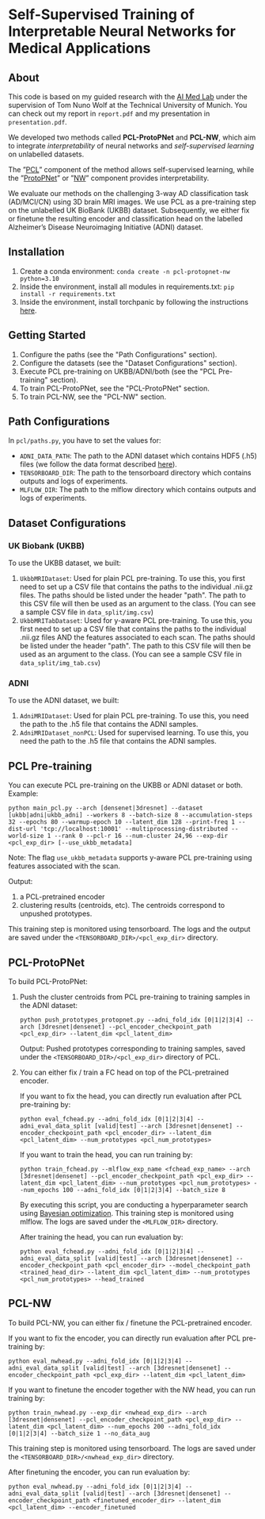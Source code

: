 # Self-Supervised Training of Interpretable Neural Networks for Medical Applications

## About
This code is based on my guided research with the [AI Med Lab](https://ai-med.de/) under the supervision of Tom Nuno Wolf at the Technical University of Munich. You can check out my report in `report.pdf` and my presentation in `presentation.pdf`.

We developed two methods called **PCL-ProtoPNet** and **PCL-NW**, which aim to integrate *_interpretability_* of neural networks and *_self-supervised learning_* on unlabelled datasets.

The ”[PCL](https://arxiv.org/abs/2005.04966)” component of the method allows self-supervised learning, while the ”[ProtoPNet](https://arxiv.org/abs/1806.10574)” or ”[NW](https://arxiv.org/abs/2212.03411)” component provides interpretability.

We evaluate our methods on the challenging 3-way AD classification task (AD/MCI/CN) using 3D brain MRI images. We use PCL as a pre-training step on the unlabelled UK BioBank (UKBB) dataset. Subsequently, we either fix or finetune the resulting encoder and classification head on the labelled Alzheimer’s Disease Neuroimaging Initiative (ADNI) dataset.

## Installation
1. Create a conda environment: `conda create -n pcl-protopnet-nw python=3.10`
2. Inside the environment, install all modules in requirements.txt: `pip install -r requirements.txt`
2. Inside the environment, install torchpanic by following the instructions [here](https://github.com/ai-med/PANIC/tree/753847dc8af3027d4946602b11a47142f055e7d8?tab=readme-ov-file#installation).

## Getting Started
1. Configure the paths (see the "Path Configurations" section).
2. Configure the datasets (see the "Dataset Configurations" section).
3. Execute PCL pre-training on UKBB/ADNI/both (see the "PCL Pre-training" section).
4. To train PCL-ProtoPNet, see the "PCL-ProtoPNet" section.
5. To train PCL-NW, see the "PCL-NW" section.

## Path Configurations
In `pcl/paths.py`, you have to set the values for:
- `ADNI_DATA_PATH`: The path to the ADNI dataset which contains HDF5 (.h5) files (we follow the data format described [here](https://github.com/ai-med/PANIC/tree/753847dc8af3027d4946602b11a47142f055e7d8?tab=readme-ov-file#data)).
- `TENSORBOARD_DIR`: The path to the tensorboard directory which contains outputs and logs of experiments.
- `MLFLOW_DIR`: The path to the mlflow directory which contains outputs and logs of experiments.

## Dataset Configurations

### UK Biobank (UKBB)
To use the UKBB dataset, we built:
1. `UkbbMRIDataset`: Used for plain PCL pre-training.
To use this, you first need to set up a CSV file that contains the paths to the individual .nii.gz files. The paths should be listed under the header "path". The path to this CSV file will then be used as an argument to the class. (You can see a sample CSV file in `data_split/img.csv`)
2. `UkbbMRITabDataset`: Used for y-aware PCL pre-training.
To use this, you first need to set up a CSV file that contains the paths to the individual .nii.gz files AND the features associated to each scan. The paths should be listed under the header "path". The path to this CSV file will then be used as an argument to the class. (You can see a sample CSV file in `data_split/img_tab.csv`)

### ADNI
To use the ADNI dataset, we built:
1. `AdniMRIDataset`: Used for plain PCL pre-training.
To use this, you need the path to the .h5 file that contains the ADNI samples.
2. `AdniMRIDataset_nonPCL`: Used for supervised learning.
To use this, you need the path to the .h5 file that contains the ADNI samples.

## PCL Pre-training

You can execute PCL pre-training on the UKBB or ADNI dataset or both. Example:
```
python main_pcl.py --arch [densenet|3dresnet] --dataset [ukbb|adni|ukbb_adni] --workers 8 --batch-size 8 --accumulation-steps 32 --epochs 80 --warmup-epoch 10 --latent_dim 128 --print-freq 1 --dist-url 'tcp://localhost:10001' --multiprocessing-distributed --world-size 1 --rank 0 --pcl-r 16 --num-cluster 24,96 --exp-dir <pcl_exp_dir> [--use_ukbb_metadata]
```

Note: The flag `use_ukbb_metadata` supports y-aware PCL pre-training using features associated with the scan.

Output:
1. a PCL-pretrained encoder
2. clustering results (centroids, etc). The centroids correspond to unpushed prototypes.

This training step is monitored using tensorboard. The logs and the output are saved under the `<TENSORBOARD_DIR>/<pcl_exp_dir>` directory.

## PCL-ProtoPNet
To build PCL-ProtoPNet:
1. Push the cluster centroids from PCL pre-training to training samples in the ADNI dataset:
    ```
    python push_prototypes_protopnet.py --adni_fold_idx [0|1|2|3|4] --arch [3dresnet|densenet] --pcl_encoder_checkpoint_path <pcl_exp_dir> --latent_dim <pcl_latent_dim>
    ```
    Output: Pushed prototypes corresponding to training samples, saved under the `<TENSORBOARD_DIR>/<pcl_exp_dir>` directory of PCL.
2. You can either fix / train a FC head on top of the PCL-pretrained encoder.

    If you want to fix the head, you can directly run evaluation after PCL pre-training by:
    ```
    python eval_fchead.py --adni_fold_idx [0|1|2|3|4] --adni_eval_data_split [valid|test] --arch [3dresnet|densenet] --encoder_checkpoint_path <pcl_encoder_dir> --latent_dim <pcl_latent_dim> --num_prototypes <pcl_num_prototypes>
    ```
    If you want to train the head, you can run training by:
    ```
    python train_fchead.py --mlflow_exp_name <fchead_exp_name> --arch [3dresnet|densenet] --pcl_encoder_checkpoint_path <pcl_exp_dir> --latent_dim <pcl_latent_dim> --num_prototypes <pcl_num_prototypes> --num_epochs 100 --adni_fold_idx [0|1|2|3|4] --batch_size 8
    ```
    By executing this script, you are conducting a hyperparameter search using [Bayesian optimization](https://github.com/bayesian-optimization/BayesianOptimization). This training step is monitored using mlflow. The logs are saved under the `<MLFLOW_DIR>` directory.

    After training the head, you can run evaluation by:
    ```
    python eval_fchead.py --adni_fold_idx [0|1|2|3|4] --adni_eval_data_split [valid|test] --arch [3dresnet|densenet] --encoder_checkpoint_path <pcl_encoder_dir> --model_checkpoint_path <trained_head_dir> --latent_dim <pcl_latent_dim> --num_prototypes <pcl_num_prototypes> --head_trained
    ```

## PCL-NW
To build PCL-NW, you can either fix / finetune the PCL-pretrained encoder.

If you want to fix the encoder, you can directly run evaluation after PCL pre-training by:
```
python eval_nwhead.py --adni_fold_idx [0|1|2|3|4] --adni_eval_data_split [valid|test] --arch [3dresnet|densenet] --encoder_checkpoint_path <pcl_exp_dir> --latent_dim <pcl_latent_dim>
```

If you want to finetune the encoder together with the NW head, you can run training by:
```
python train_nwhead.py --exp_dir <nwhead_exp_dir> --arch [3dresnet|densenet] --pcl_encoder_checkpoint_path <pcl_exp_dir> --latent_dim <pcl_latent_dim> --num_epochs 200 --adni_fold_idx [0|1|2|3|4] --batch_size 1 --no_data_aug
```
This training step is monitored using tensorboard. The logs are saved under the `<TENSORBOARD_DIR>/<nwhead_exp_dir>` directory.

After finetuning the encoder, you can run evaluation by:
```
python eval_nwhead.py --adni_fold_idx [0|1|2|3|4] --adni_eval_data_split [valid|test] --arch [3dresnet|densenet] --encoder_checkpoint_path <finetuned_encoder_dir> --latent_dim <pcl_latent_dim> --encoder_finetuned
```